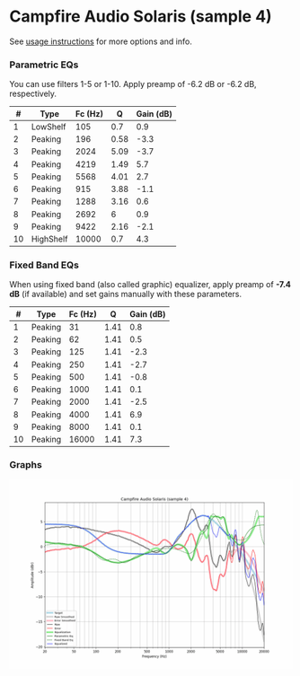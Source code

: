 # Campfire Audio Solaris (sample 4)
See [usage instructions](https://github.com/jaakkopasanen/AutoEq#usage) for more options and info.

### Parametric EQs
You can use filters 1-5 or 1-10. Apply preamp of -6.2 dB or -6.2 dB, respectively.

|   # | Type      |   Fc (Hz) |    Q |   Gain (dB) |
|-----|-----------|-----------|------|-------------|
|   1 | LowShelf  |       105 | 0.7  |         0.9 |
|   2 | Peaking   |       196 | 0.58 |        -3.3 |
|   3 | Peaking   |      2024 | 5.09 |        -3.7 |
|   4 | Peaking   |      4219 | 1.49 |         5.7 |
|   5 | Peaking   |      5568 | 4.01 |         2.7 |
|   6 | Peaking   |       915 | 3.88 |        -1.1 |
|   7 | Peaking   |      1288 | 3.16 |         0.6 |
|   8 | Peaking   |      2692 | 6    |         0.9 |
|   9 | Peaking   |      9422 | 2.16 |        -2.1 |
|  10 | HighShelf |     10000 | 0.7  |         4.3 |

### Fixed Band EQs
When using fixed band (also called graphic) equalizer, apply preamp of **-7.4 dB** (if available) and set gains manually with these parameters.

|   # | Type    |   Fc (Hz) |    Q |   Gain (dB) |
|-----|---------|-----------|------|-------------|
|   1 | Peaking |        31 | 1.41 |         0.8 |
|   2 | Peaking |        62 | 1.41 |         0.5 |
|   3 | Peaking |       125 | 1.41 |        -2.3 |
|   4 | Peaking |       250 | 1.41 |        -2.7 |
|   5 | Peaking |       500 | 1.41 |        -0.8 |
|   6 | Peaking |      1000 | 1.41 |         0.1 |
|   7 | Peaking |      2000 | 1.41 |        -2.5 |
|   8 | Peaking |      4000 | 1.41 |         6.9 |
|   9 | Peaking |      8000 | 1.41 |         0.1 |
|  10 | Peaking |     16000 | 1.41 |         7.3 |

### Graphs
![](./Campfire%20Audio%20Solaris%20(sample%204).png)
